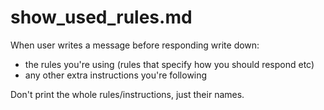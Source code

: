 # show_used_rules.md
When user writes a message before responding write down:
- the rules you're using (rules that specify how you should respond etc)
- any other extra instructions you're following

Don't print the whole rules/instructions, just their names.
